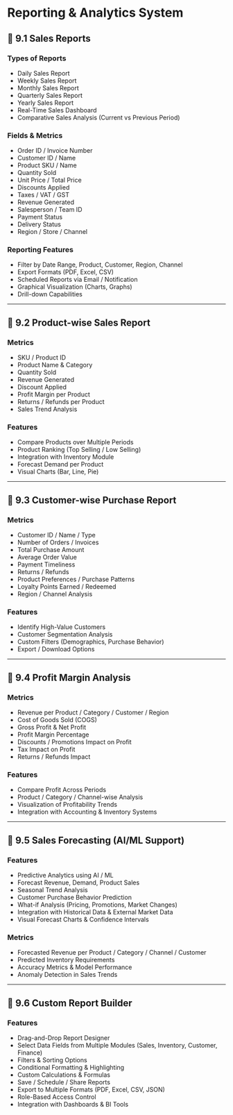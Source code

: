 # Reporting & Analytics System

## 🔹 9.1 Sales Reports

### Types of Reports
- Daily Sales Report
- Weekly Sales Report
- Monthly Sales Report
- Quarterly Sales Report
- Yearly Sales Report
- Real-Time Sales Dashboard
- Comparative Sales Analysis (Current vs Previous Period)

### Fields & Metrics
- Order ID / Invoice Number
- Customer ID / Name
- Product SKU / Name
- Quantity Sold
- Unit Price / Total Price
- Discounts Applied
- Taxes / VAT / GST
- Revenue Generated
- Salesperson / Team ID
- Payment Status
- Delivery Status
- Region / Store / Channel

### Reporting Features
- Filter by Date Range, Product, Customer, Region, Channel
- Export Formats (PDF, Excel, CSV)
- Scheduled Reports via Email / Notification
- Graphical Visualization (Charts, Graphs)
- Drill-down Capabilities

---

## 🔹 9.2 Product-wise Sales Report

### Metrics
- SKU / Product ID
- Product Name & Category
- Quantity Sold
- Revenue Generated
- Discount Applied
- Profit Margin per Product
- Returns / Refunds per Product
- Sales Trend Analysis

### Features
- Compare Products over Multiple Periods
- Product Ranking (Top Selling / Low Selling)
- Integration with Inventory Module
- Forecast Demand per Product
- Visual Charts (Bar, Line, Pie)

---

## 🔹 9.3 Customer-wise Purchase Report

### Metrics
- Customer ID / Name / Type
- Number of Orders / Invoices
- Total Purchase Amount
- Average Order Value
- Payment Timeliness
- Returns / Refunds
- Product Preferences / Purchase Patterns
- Loyalty Points Earned / Redeemed
- Region / Channel Analysis

### Features
- Identify High-Value Customers
- Customer Segmentation Analysis
- Custom Filters (Demographics, Purchase Behavior)
- Export / Download Options

---

## 🔹 9.4 Profit Margin Analysis

### Metrics
- Revenue per Product / Category / Customer / Region
- Cost of Goods Sold (COGS)
- Gross Profit & Net Profit
- Profit Margin Percentage
- Discounts / Promotions Impact on Profit
- Tax Impact on Profit
- Returns / Refunds Impact

### Features
- Compare Profit Across Periods
- Product / Category / Channel-wise Analysis
- Visualization of Profitability Trends
- Integration with Accounting & Inventory Systems

---

## 🔹 9.5 Sales Forecasting (AI/ML Support)

### Features
- Predictive Analytics using AI / ML
- Forecast Revenue, Demand, Product Sales
- Seasonal Trend Analysis
- Customer Purchase Behavior Prediction
- What-if Analysis (Pricing, Promotions, Market Changes)
- Integration with Historical Data & External Market Data
- Visual Forecast Charts & Confidence Intervals

### Metrics
- Forecasted Revenue per Product / Category / Channel / Customer
- Predicted Inventory Requirements
- Accuracy Metrics & Model Performance
- Anomaly Detection in Sales Trends

---

## 🔹 9.6 Custom Report Builder

### Features
- Drag-and-Drop Report Designer
- Select Data Fields from Multiple Modules (Sales, Inventory, Customer, Finance)
- Filters & Sorting Options
- Conditional Formatting & Highlighting
- Custom Calculations & Formulas
- Save / Schedule / Share Reports
- Export to Multiple Formats (PDF, Excel, CSV, JSON)
- Role-Based Access Control
- Integration with Dashboards & BI Tools

